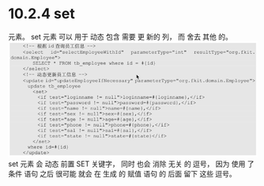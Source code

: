 # 10.2.4 set

元素。 set 元素 可以 用于 动态 包含 需要 更 新的 列， 而 舍去 其他 的。![](/assets/employeemapperset.png)set 元素 会 动态 前置 SET 关键字， 同时 也会 消除 无关 的 逗号， 因为 使用 了 条件 语句 之后 很可能 就会 在 生成 的 赋值 语句 的 后面 留下 这些 逗号。

